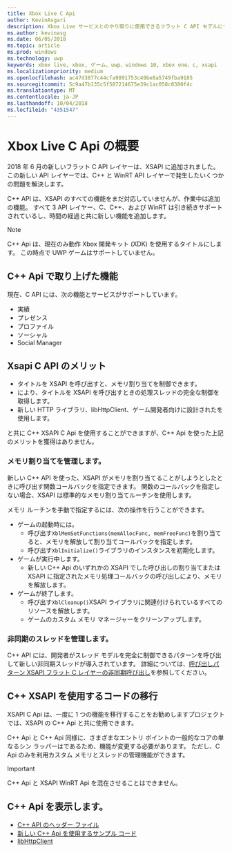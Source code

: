 ```yaml
---
title: Xbox Live C Api
author: KevinAsgari
description: Xbox Live サービスとのやり取りに使用できるフラット C API モデルについて説明します。
ms.author: kevinasg
ms.date: 06/05/2018
ms.topic: article
ms.prod: windows
ms.technology: uwp
keywords: xbox live, xbox, ゲーム、uwp、windows 10, xbox one、c, xsapi
ms.localizationpriority: medium
ms.openlocfilehash: ac47d3877c44cfa9891753c49be8a5749fba9185
ms.sourcegitcommit: 5c9a47b135c5f587214675e39c1ac058c0380f4c
ms.translationtype: MT
ms.contentlocale: ja-JP
ms.lasthandoff: 10/04/2018
ms.locfileid: "4351547"
---
```

# <a name="introduction-to-the-xbox-live-c-apis"></a>Xbox Live C Api の概要

2018 年 6 月の新しいフラット C API レイヤーは、XSAPI に追加されました。 この新しい API レイヤーでは、C++ と WinRT API レイヤーで発生したいくつかの問題を解決します。

C++ API は、XSAPI のすべての機能をまだ対応していませんが、作業中は追加の機能。 すべて 3 API レイヤー、C、C++、および WinRT は引き続きサポートされているし、時間の経過と共に新しい機能を追加します。

> [!NOTE]
> C++ Api は、現在のみ動作 Xbox 開発キット (XDK) を使用するタイトルにします。 この時点で UWP ゲームはサポートしていません。

## <a name="features-covered-by-the-c-apis"></a>C++ Api で取り上げた機能

現在、C API には、次の機能とサービスがサポートしています。

- 実績
- プレゼンス
- プロファイル
- ソーシャル
- Social Manager

## <a name="benefits-of-the-c-api-for-xsapi"></a>Xsapi C API のメリット

- タイトルを XSAPI を呼び出すと、メモリ割り当てを制御できます。
- により、タイトルを XSAPI を呼び出すときの処理スレッドの完全な制御を取得します。
- 新しい HTTP ライブラリ、libHttpClient、ゲーム開発者向けに設計されたを使用します。

と共に C++ XSAPI C Api を使用することができますが、C++ Api を使った上記のメリットを獲得はありません。

### <a name="managing-memory-allocations"></a>メモリ割り当てを管理します。

新しい C++ API を使った、XSAPI がメモリを割り当てることがしようとしたときに呼び出す関数コールバックを指定できます。 関数のコールバックを指定しない場合、XSAPI は標準的なメモリ割り当てルーチンを使用します。

メモリ ルーチンを手動で指定するには、次の操作を行うことができます。

- ゲームの起動時には。
  - 呼び出す`XblMemSetFunctions(memAllocFunc, memFreeFunc)`を割り当てると、メモリを解放して割り当てコールバックを指定します。
  - 呼び出す`XblInitialize()`ライブラリのインスタンスを初期化します。  
- ゲームが実行中します。
  - 新しい C++ Api のいずれかの XSAPI でした呼び出しの割り当てまたは XSAPI に指定されたメモリ処理コールバックの呼び出しにより、メモリを解放します。  
- ゲームが終了します。
  - 呼び出す`XblCleanup()`XSAPI ライブラリに関連付けられているすべてのリソースを解放します。
  - ゲームのカスタム メモリ マネージャーをクリーンアップします。

### <a name="managing-asynchronous-threads"></a>非同期のスレッドを管理します。

C++ API には、開発者がスレッド モデルを完全に制御できるパターンを呼び出して新しい非同期スレッドが導入されています。 詳細については、[呼び出しパターン XSAPI フラット C レイヤーの非同期呼び出し](flatc-async-patterns.md)を参照してください。

## <a name="migrating-code-to-use-c-xsapi"></a>C++ XSAPI を使用するコードの移行

XSAPI C Api は、一度に 1 つの機能を移行することをお勧めしますプロジェクトでは、XSAPI の C++ Api と共に使用できます。

C++ Api と C++ Api 同様に、さまざまなエントリ ポイントの一般的なコアの単なるシン ラッパーはであるため、機能が変更する必要があります。 ただし、C Api のみを利用カスタム メモリとスレッドの管理機能ができます。

> [!IMPORTANT]
> C++ Api と XSAPI WinRT Api を混在させることはできません。

## <a name="where-to-view-the-c-apis"></a>C++ Api を表示します。

- [C++ API のヘッダー ファイル](https://github.com/Microsoft/xbox-live-api/tree/master/Include/xsapi-c)
- [新しい C++ Api を使用するサンプル コード](https://github.com/Microsoft/xbox-live-api/tree/master/InProgressSamples/Social/Xbox/C)
- [libHttpClient](https://github.com/Microsoft/libHttpClient)
